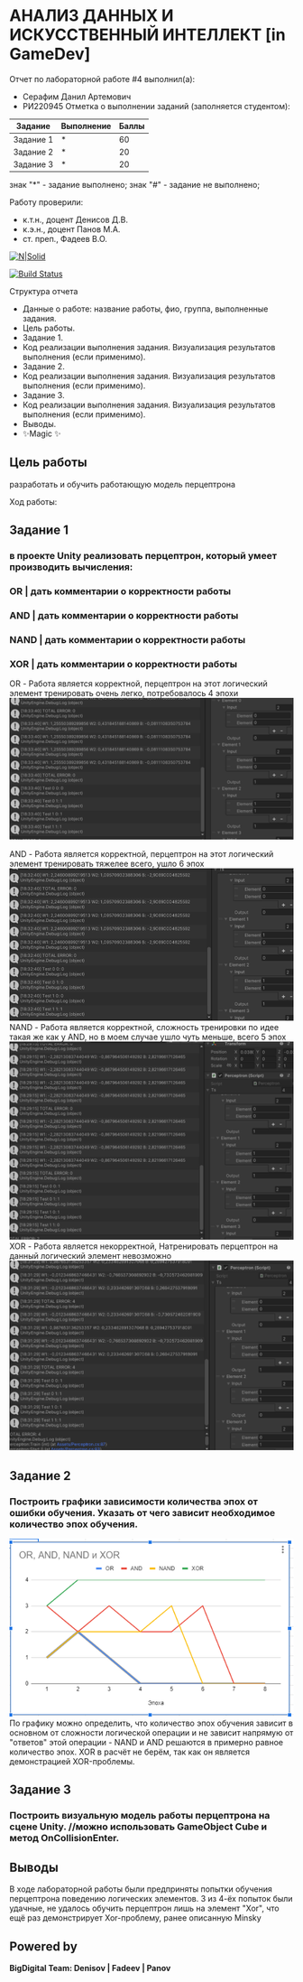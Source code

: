 # АНАЛИЗ ДАННЫХ И ИСКУССТВЕННЫЙ ИНТЕЛЛЕКТ [in GameDev]
Отчет по лабораторной работе #4 выполнил(а):
- Серафим Данил Артемович
- РИ220945
Отметка о выполнении заданий (заполняется студентом):

| Задание | Выполнение | Баллы |
| ------ | ------ | ------ |
| Задание 1 | * | 60 |
| Задание 2 | * | 20 |
| Задание 3 | * | 20 |

знак "*" - задание выполнено; знак "#" - задание не выполнено;

Работу проверили:
- к.т.н., доцент Денисов Д.В.
- к.э.н., доцент Панов М.А.
- ст. преп., Фадеев В.О.

[![N|Solid](https://cldup.com/dTxpPi9lDf.thumb.png)](https://nodesource.com/products/nsolid)

[![Build Status](https://travis-ci.org/joemccann/dillinger.svg?branch=master)](https://travis-ci.org/joemccann/dillinger)

Структура отчета

- Данные о работе: название работы, фио, группа, выполненные задания.
- Цель работы.
- Задание 1.
- Код реализации выполнения задания. Визуализация результатов выполнения (если применимо).
- Задание 2.
- Код реализации выполнения задания. Визуализация результатов выполнения (если применимо).
- Задание 3.
- Код реализации выполнения задания. Визуализация результатов выполнения (если применимо).
- Выводы.
- ✨Magic ✨

## Цель работы
разработать и обучить работающую модель перцептрона

Ход работы:

## Задание 1
### в проекте Unity реализовать перцептрон, который умеет производить вычисления:
### OR | дать комментарии о корректности работы
### AND | дать комментарии о корректности работы
### NAND | дать комментарии о корректности работы
### XOR | дать комментарии о корректности работы

OR - Работа является корректной, перцептрон на этот логический элемент тренировать очень легко, потребовалось 4 эпохи
![alt text](https://github.com/CerafimD/Workshop4/blob/main/OR.png)

AND - Работа является корректной, перцептрон на этот логический элемент тренировать тяжелее всего, ушло 6 эпох
![alt text](https://github.com/CerafimD/Workshop4/blob/main/AND.png)
NAND - Работа является корректной, сложность тренировки по идее такая же как у AND, но в моем случае ушло чуть меньше, всего 5 эпох
![alt text](https://github.com/CerafimD/Workshop4/blob/main/NAND.png)
XOR - Работа является некорректной, Натренировать перцептрон на данный логический элемент невозможно
![alt text](https://github.com/CerafimD/Workshop4/blob/main/XOR.png)
## Задание 2
### Построить графики зависимости количества эпох от ошибки  обучения. Указать от чего зависит необходимое количество эпох обучения.
![alt text](https://github.com/CerafimD/Workshop4/blob/main/графики.png)
По графику можно определить, что количество эпох обучения зависит в основном от сложности логической операции и не зависит напрямую от "ответов" этой операции - NAND и AND решаются в примерно равное количество эпох. XOR в расчёт не берём, так как он является демонстрацией XOR-проблемы.

## Задание 3
### Построить визуальную модель работы перцептрона на сцене Unity. //можно использовать GameObject Сube и метод OnCollisionEnter.



## Выводы

В ходе лабораторной работы были предприняты попытки обучения перцептрона поведению логических элементов. 3 из 4-ёх попыток были удачные, не удалось обучить перцептрон лишь на элемент "Xor", что ещё раз демонстрирует Xor-проблему, ранее описанную Minsky
## Powered by

**BigDigital Team: Denisov | Fadeev | Panov**
